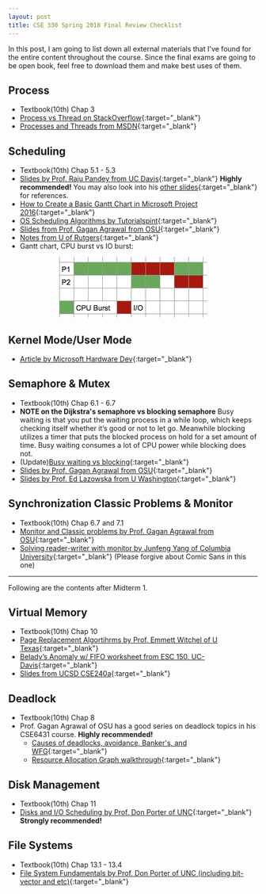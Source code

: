 ```yaml
---
layout: post
title: CSE 330 Spring 2018 Final Review Checklist
---
```

In this post, I am going to list down all external materials that I've found for the entire content throughout the course. Since the final exams are going to be open book, feel free to download them and make best uses of them.

Process
---
* Textbook(10th) Chap 3
* [Process vs Thread on StackOverflow](https://stackoverflow.com/questions/200469/what-is-the-difference-between-a-process-and-a-thread){:target="_blank"}
* [Processes and Threads from MSDN](https://msdn.microsoft.com/en-us/library/windows/desktop/ms684841(v=vs.85).aspx){:target="_blank"}

Scheduling
---
* Textbook(10th) Chap 5.1 - 5.3 
* [Slides by Prof. Raju Pandey from UC Davis](http://web.cs.ucdavis.edu/~pandey/Teaching/ECS150/Lects/05scheduling.pdf){:target="_blank"} **Highly recommended!** You may also look into his [other slides](http://web.cs.ucdavis.edu/~pandey/Teaching/ECS150/Lects/){:target="_blank"} for references.
* [How to Create a Basic Gantt Chart in Microsoft Project 2016](https://www.youtube.com/watch?v=J9uctgUaEic){:target="_blank"} 
* [OS Scheduling Algorithms by Tutorialspint](https://www.tutorialspoint.com/operating_system/os_process_scheduling_algorithms.htm){:target="_blank"} 
* [Slides from Prof. Gagan Agrawal from OSU](http://web.cse.ohio-state.edu/~agrawal.28/660/Slides/jan18.pdf){:target="_blank"} 
* [Notes from U of Rutgers](https://www.cs.rutgers.edu/~pxk/416/notes/07-scheduling.html){:target="_blank"}
* Gantt chart, CPU burst vs IO burst: 
<p align="center"> 
<img src="../images/cpu-burst.png">
</p>

Kernel Mode/User Mode
---
* [Article by Microsoft Hardware Dev](https://docs.microsoft.com/en-us/windows-hardware/drivers/gettingstarted/user-mode-and-kernel-mode){:target="_blank"}


Semaphore & Mutex
---
* Textbook(10th) Chap 6.1 - 6.7 
* **NOTE on the Dijkstra's semaphore vs blocking semaphore** Busy waiting is that you put the waiting process in a while loop, which keeps checking itself whether it’s good or not to let go. Meanwhile blocking utilizes a timer that puts the blocked process on hold for a set amount of time. Busy waiting consumes a lot of CPU power while blocking does not.
* (Update)[Busy waiting vs blocking](https://stackoverflow.com/questions/26541119/whats-different-between-the-blocked-and-busy-waiting){:target="_blank"}
* [Slides by Prof. Gagan Agrawal from OSU](http://web.cse.ohio-state.edu/~agrawal.28/760/Slides/jan12.pdf){:target="_blank"}
* [Slides by Prof. Ed Lazowska from U Washington](https://courses.cs.washington.edu/courses/cse451/10au/lectures/8-sema_mon.pdf){:target="_blank"}

Synchronization Classic Problems & Monitor
---
* Textbook(10th) Chap 6.7 and 7.1
* [Monitor and Classic problems by Prof. Gagan Agrawal from OSU](http://web.cse.ohio-state.edu/~agrawal.28/760/Slides/jan17.pdf){:target="_blank"}
* [Solving reader-writer with monitor by Junfeng Yang of Columbia University](https://www.cs.columbia.edu/~junfeng/13fa-w4118/lectures/l10-semaphore-monitor.pdf){:target="_blank"} (Please forgive about Comic Sans in this one)

***
Following are the contents after Midterm 1.

Virtual Memory
---
* Textbook(10th) Chap 10
* [Page Replacement Algortihrms by Prof. Emmett Witchel of U Texas](http://www.cs.utexas.edu/users/witchel/372/lectures/16.PageReplacementAlgos.pdf){:target="_blank"}
* [Belady’s Anomaly w/ FIFO worksheet from ESC 150, UC-Davis](http://nob.cs.ucdavis.edu/classes/ecs150-2008-02/handouts/memory/mm-belady.pdf){:target="_blank"}
* [Slides from UCSD CSE240a](https://cseweb.ucsd.edu/classes/fa10/cse240a/pdf/08/CSE240A-MBT-L18-VirtualMemory.ppt.pdf){:target="_blank"}

Deadlock
---
* Textbook(10th) Chap 8
* Prof. Gagan Agrawal of OSU has a good series on deadlock topics in his CSE6431 course. **Highly recommended!**
	* [Causes of deadlocks, avoidance, Banker's, and WFG](http://web.cse.ohio-state.edu/~agrawal.28/760/Slides/feb23.pdf){:target="_blank"}
	* [Resource Allocation Graph walkthrough](http://web.cse.ohio-state.edu/~agrawal.28/760/Slides/mar7.pdf){:target="_blank"}



Disk Management
---
* Textbook(10th) Chap 11
* [Disks and I/O Scheduling by Prof. Don Porter of UNC](http://www.cs.unc.edu/~porter/courses/comp530/f16/slides/disk-scheduling.pdf){:target="_blank"} **Strongly recommended!**

File Systems
---
* Textbook(10th) Chap 13.1 - 13.4
* [File System Fundamentals by Prof. Don Porter of UNC (including bit-vector and etc)](http://www.cs.unc.edu/~porter/courses/comp530/f16/slides/file-systems.pdf){:target="_blank"}



